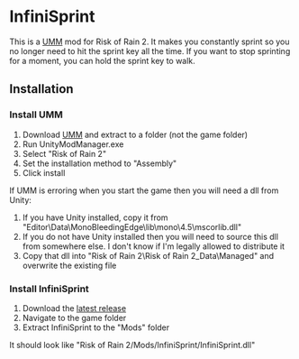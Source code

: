 # InfiniSprint
This is a [UMM](https://www.nexusmods.com/site/mods/21/) mod for Risk of Rain 2.
It makes you constantly sprint so you no longer need to hit the sprint key all the time.
If you want to stop sprinting for a moment, you can hold the sprint key to walk.

## Installation
### Install UMM
1. Download [UMM](https://www.nexusmods.com/site/mods/21/) and extract to a folder (not the game folder)
2. Run UnityModManager.exe
3. Select "Risk of Rain 2"
4. Set the installation method to "Assembly"
5. Click install

If UMM is erroring when you start the game then you will need a dll from Unity:
1. If you have Unity installed, copy it from "Editor\Data\MonoBleedingEdge\lib\mono\4.5\mscorlib.dll"
2. If you do not have Unity installed then you will need to source this dll from somewhere else. I don't know if I'm legally allowed to distribute it
3. Copy that dll into "Risk of Rain 2\Risk of Rain 2_Data\Managed" and overwrite the existing file

### Install InfiniSprint
1. Download the [latest release](https://github.com/EliasWatson/InfiniSprint/releases/latest)
2. Navigate to the game folder
3. Extract InfiniSprint to the "Mods" folder
 
It should look like "Risk of Rain 2/Mods/InfiniSprint/InfiniSprint.dll"
